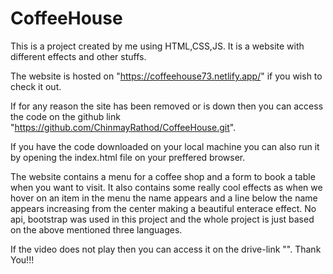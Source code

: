 # CoffeeHouse
This is a project created by me using HTML,CSS,JS. It is a website with different effects and other stuffs.

The website is hosted on "https://coffeehouse73.netlify.app/" if you wish to check it out.

If for any reason the site has been removed or is down then you can access the code on the github link "https://github.com/ChinmayRathod/CoffeeHouse.git".

If you have the code downloaded on your local machine you can also run it by opening the index.html file on your preffered browser.

The website contains a menu for a coffee shop and a form to book a table when you want to visit. It also contains some really cool effects as when we hover on an item in the menu the name appears and a line below the name appears increasing from the center making a beautiful enterace effect. No api, bootstrap was used in this project and the whole project is just based on the above mentioned three languages.

If the video does not play then you can access it on the drive-link "".
Thank You!!!